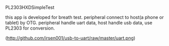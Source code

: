 PL2303HXDSimpleTest

this app is developed for breath test. peripheral connect to host(a phone or tablet) by OTG.
peripheral handle uart data, host handle usb data, use PL2303 for conversion.

(http://github.com/irsen001/usb-to-uart/raw/master/uart.png)